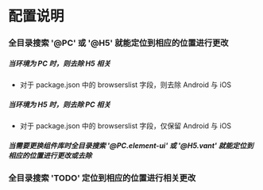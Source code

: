 # 配置说明

### 全目录搜索 '@PC' 或 '@H5' 就能定位到相应的位置进行更改

##### 当环境为 PC 时，则去除 H5 相关

- 对于 package.json 中的 browserslist 字段，则去除 Android 与 iOS

##### 当环境为 H5 时，则去除 PC 相关

- 对于 package.json 中的 browserslist 字段，仅保留 Android 与 iOS

##### 当需要更换组件库时全目录搜索 '@PC.element-ui' 或 '@H5.vant' 就能定位到相应的位置进行更改或去除

### 全目录搜索 'TODO' 定位到相应的位置进行相关更改
